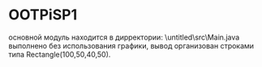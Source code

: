 # OOTPiSP1
основной модуль находится в дирректории:
\untitled\src\Main.java 
выполнено без использования графики, вывод организован строками типа Rectangle(100,50,40,50).
